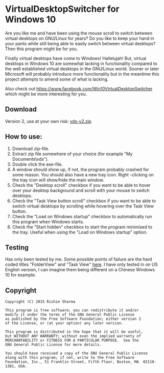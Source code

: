 # VirtualDesktopSwitcher for Windows 10

Are you like me and have been using the mouse scroll to switch between virtual desktops on GNU/Linux for years? Do you like to keep your hand in your pants while still being able to easily switch between virtual desktops? Then this program might be for you.

Finally virtual desktops have come to Windows! Hallelujah! But, virtual desktops in Windows 10 are somewhat lacking in functionality compared to the well established virtual desktops in the GNU/Linux world. Sooner or later Microsoft will probably introduce more functionality but in the meantime this project attempts to amend some of what is lacking.

Also check out https://www.facebook.com/Win10VirtualDesktopSwitcher which might be more interesting for you.

## Download
Version 2, use at your own risk: [vds-v2.zip](https://github.com/fishie/VirtualDesktopSwitcher/releases/download/v2/vds-v2.zip)

## How to use:
1. Download zip-file.
2. Extract zip file somewhere of your choice (for example "My Documents\vds\").
3. Double click the exe-file.
4. A window should show up, if not, the program probably crashed for some reason. You should also have a new tray icon. Right -clicking on the tray icon will show/hide the main window.
5. Check the "Desktop scroll" checkbox if you want to be able to hover over your desktop background and scroll with your mouse to switch desktops.
6. Check the "Task View button scroll" checkbox if you want to be able to switch virtual desktops by scrolling while hovering over the Task View button.
7. Check the "Load on Windows startup" checkbox to automatically run this program when Windows starts.
8. Check the "Start hidden" checkbox to start the program minimised to the tray. Useful when using the "Load on Windows startup" option.

## Testing
Has only been tested by me. Some possible points of failure are the hard coded titles "FolderView" and "Task View"  [here](https://github.com/fishie/VirtualDesktopSwitcher/blob/master/VirtualDesktopSwitcher/Code/VirtualDesktopSwitcherForm.cs#L430). I have only tested in on US English version, I can imagine them being different on a Chinese Windows 10 for example.

## Copyright
```
Copyright (C) 2015 Rishie Sharma

This program is free software; you can redistribute it and/or
modify it under the terms of the GNU General Public License
as published by the Free Software Foundation; either version 2
of the License, or (at your option) any later version.

This program is distributed in the hope that it will be useful,
but WITHOUT ANY WARRANTY; without even the implied warranty of
MERCHANTABILITY or FITNESS FOR A PARTICULAR PURPOSE.  See the
GNU General Public License for more details.

You should have received a copy of the GNU General Public License
along with this program; if not, write to the Free Software
Foundation, Inc., 51 Franklin Street, Fifth Floor, Boston, MA  02110-1301, USA.
```
